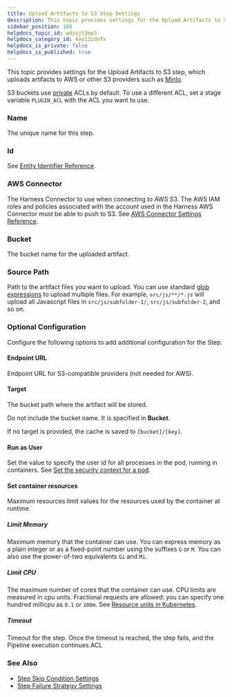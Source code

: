 ```yaml
---
title: Upload Artifacts to S3 Step Settings
description: This topic provides settings for the Upload Artifacts to S3 step, which uploads artifacts to AWS or other S3 providers such as MinIo. S3 buckets use private ACLs by default. To use a different ACL, s…
sidebar_position: 160
helpdocs_topic_id: wdzojt3ep3
helpdocs_category_id: 4xo13zdnfx
helpdocs_is_private: false
helpdocs_is_published: true
---
```


This topic provides settings for the Upload Artifacts to S3 step, which uploads artifacts to AWS or other S3 providers such as [MinIo](https://docs.min.io/docs/minio-gateway-for-s3.html).

S3 buckets use [private](https://docs.aws.amazon.com/AmazonS3/latest/userguide/acl-overview.html#canned-acl) ACLs by default. To use a different ACL, set a stage variable `PLUGIN_ACL` with the ACL you want to use.

### Name

The unique name for this step.

### Id

See [Entity Identifier Reference](../../platform/20_References/entity-identifier-reference.md).

### AWS Connector

The Harness Connector to use when connecting to AWS S3. The AWS IAM roles and policies associated with the account used in the Harness AWS Connector must be able to push to S3. See [AWS Connector Settings Reference](../../platform/7_Connectors/ref-cloud-providers/aws-connector-settings-reference.md).

### Bucket

The bucket name for the uploaded artifact.

### Source Path

Path to the artifact files you want to upload. You can use standard [glob expressions](https://en.wikipedia.org/wiki/Glob_(programming)) to upload multiple files. For example, `src/js/**/*.js` will upload all Javascript files in `src/js/subfolder-1/`, `src/js/subfolder-2`, and so on.

### Optional Configuration

Configure the following options to add additional configuration for the Step.

#### Endpoint URL

Endpoint URL for S3-compatible providers (not needed for AWS).

#### Target

The bucket path where the artifact will be stored.

Do not include the bucket name. It is specified in **Bucket**.

If no target is provided, the cache is saved to `[bucket]/[key]`.

#### Run as User

Set the value to specify the user id for all processes in the pod, running in containers. See [Set the security context for a pod](https://kubernetes.io/docs/tasks/configure-pod-container/security-context/#set-the-security-context-for-a-pod).

#### Set container resources

Maximum resources limit values for the resources used by the container at runtime.

##### Limit Memory

Maximum memory that the container can use. You can express memory as a plain integer or as a fixed-point number using the suffixes `G` or `M`. You can also use the power-of-two equivalents `Gi` and `Mi`.

##### Limit CPU

The maximum number of cores that the container can use. CPU limits are measured in cpu units. Fractional requests are allowed: you can specify one hundred millicpu as `0.1` or `100m`. See [Resource units in Kubernetes](https://kubernetes.io/docs/concepts/configuration/manage-resources-containers/#resource-units-in-kubernetes).

##### Timeout

Timeout for the step. Once the timeout is reached, the step fails, and the Pipeline execution continues.ACL

### See Also

* [Step Skip Condition Settings](../../platform/8_Pipelines/w_pipeline-steps-reference/step-skip-condition-settings.md)
* [Step Failure Strategy Settings](../../platform/8_Pipelines/w_pipeline-steps-reference/step-failure-strategy-settings.md)

